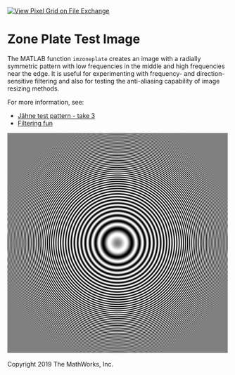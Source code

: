 [![View Pixel Grid on File Exchange](https://www.mathworks.com/matlabcentral/images/matlab-file-exchange.svg)](https://www.mathworks.com/matlabcentral/fileexchange/35961-zone-plate-test-image)

# Zone Plate Test Image

The MATLAB function `imzoneplate` creates an image with a radially symmetric pattern with low frequencies in the middle and high frequencies near the edge. It is useful for experimenting with frequency- and direction-sensitive filtering and also for testing the anti-aliasing capability of image resizing methods.
 
For more information, see:

- [Jähne test pattern - take 3](https://blogs.mathworks.com/steve/2011/07/19/jahne-test-pattern-take-3/)
- [Filtering fun](https://blogs.mathworks.com/steve/2011/07/22/filtering-fun/)

![](misc/sample-zone-plate-image.png)

Copyright 2019 The MathWorks, Inc.